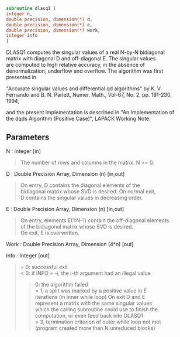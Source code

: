 ```fortran  
subroutine dlasq1 (  
integer n,  
double precision, dimension(*) d,  
double precision, dimension(*) e,  
double precision, dimension(*) work,  
integer info  
)  
```  
  
DLASQ1 computes the singular values of a real N-by-N bidiagonal  
matrix with diagonal D and off-diagonal E. The singular values  
are computed to high relative accuracy, in the absence of  
denormalization, underflow and overflow. The algorithm was first  
presented in  
  
"Accurate singular values and differential qd algorithms" by K. V.  
Fernando and B. N. Parlett, Numer. Math., Vol-67, No. 2, pp. 191-230,  
1994,  
  
and the present implementation is described in "An implementation of  
the dqds Algorithm (Positive Case)", LAPACK Working Note.  
  
## Parameters  
N : Integer [in]  
> The number of rows and columns in the matrix. N >= 0.  
  
D : Double Precision Array, Dimension (n) [in,out]  
> On entry, D contains the diagonal elements of the  
> bidiagonal matrix whose SVD is desired. On normal exit,  
> D contains the singular values in decreasing order.  
  
E : Double Precision Array, Dimension (n) [in,out]  
> On entry, elements E(1:N-1) contain the off-diagonal elements  
> of the bidiagonal matrix whose SVD is desired.  
> On exit, E is overwritten.  
  
Work : Double Precision Array, Dimension (4*n) [out]  
  
Info : Integer [out]  
> = 0: successful exit  
> < 0: if INFO = -i, the i-th argument had an illegal value  
> > 0: the algorithm failed  
> = 1, a split was marked by a positive value in E  
> iterations (in inner while loop)  On exit D and E  
> represent a matrix with the same singular values  
> which the calling subroutine could use to finish the  
> computation, or even feed back into DLASQ1  
> = 3, termination criterion of outer while loop not met  
> (program created more than N unreduced blocks)  
  
